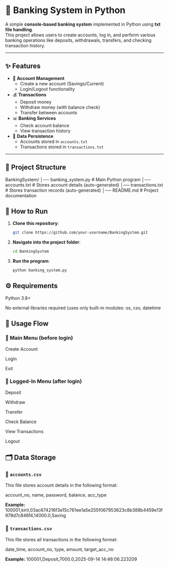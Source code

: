 # 🏦 Banking System in Python

A simple **console-based banking system** implemented in Python using **txt file handling**.  
This project allows users to create accounts, log in, and perform various banking operations like deposits, withdrawals, transfers, and checking transaction history.  

---

## ✨ Features
- 👤 **Account Management**
  - Create a new account (Savings/Current)
  - Login/Logout functionality  
- 💰 **Transactions**
  - Deposit money
  - Withdraw money (with balance check)
  - Transfer between accounts  
- 📊 **Banking Services**
  - Check account balance
  - View transaction history  
- 📂 **Data Persistence**
  - Accounts stored in `accounts.txt`  
  - Transactions stored in `transactions.txt`  

---

## 📂 Project Structure
BankingSystem/
│── banking_system.py # Main Python program
│── accounts.txt # Stores account details (auto-generated)
│── transactions.txt # Stores transaction records (auto-generated)
│── README.md # Project documentation

## 🚀 How to Run

1. **Clone this repository**:
   ```bash
   git clone https://github.com/your-username/BankingSystem.git
   
2. **Navigate into the project folder**:
   ```bash
   cd BankingSystem
   
3. **Run the program**:
    ```bash
   python banking_system.py

## ⚙ Requirements

Python 3.8+

No external libraries required (uses only built-in modules: os, csv, datetime

## 📜 Usage Flow
### 🔑 Main Menu (before login)

Create Account

Login

Exit

### 📲 Logged-In Menu (after login)

Deposit

Withdraw

Transfer

Check Balance

View Transactions

Logout

## 🗂 Data Storage

### 📌 `accounts.csv`
This file stores account details in the following format:

account_no, name, password, balance, acc_type
 
**Example:**
100001,kirti,03ac674216f3e15c761ee1a5e255f067953623c8b388b4459e13f978d7c846f4,14000.0,Saving

### 📌 `transactions.csv`
This file stores all transactions in the following format:

date_time, account_no, type, amount, target_acc_no

**Example:**
100001,Deposit,7000.0,2025-09-14 14:46:06.223209

